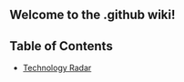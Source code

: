 ## Welcome to the .github wiki!

## Table of Contents

- [Technology Radar](./radar/Technology-Radar)